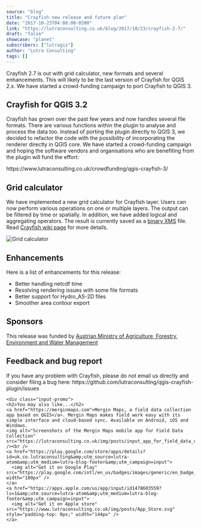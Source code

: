 ```yaml
---
source: "blog"
title: "Crayfish new release and future plan"
date: "2017-10-23T04:00:00-0500"
link: "https://lutraconsulting.co.uk/blog/2017/10/23/crayfish-2-7/"
draft: "false"
showcase: "planet"
subscribers: ["lutragis"]
author: "Lutra Consulting"
tags: []
---
```


<p>Crayfish 2.7 is out with grid calculator, new formats and several enhancements. This will likely to be the last version of Crayfish for QGIS 2.x. We have started a crowd-funding campaign to port Crayfish to QGIS 3.</p>

<!-- more -->

<h2 id="crayfish-for-qgis-32">Crayfish for QGIS 3.2</h2>
<p>Crayfish has grown over the past few years and now handles several file formats. There are various functions within the plugin to analyse and process the data too. Instead of porting the plugin directly to QGIS 3, we decided to refactor the code with the possibility of incorporating the renderer directly in QGIS core. We have started a crowd-funding campaign and hoping the software vendors and organisations who are benefiting from the plugin will fund the effort:</p>

<p>https://www.lutraconsulting.co.uk/crowdfunding/qgis-crayfish-3/</p>

<h2 id="grid-calculator">Grid calculator</h2>

<p>We have implemented a new grid calculator for Crayfish layer. Users can now perform various operations on one or multiple layers. The output can be filtered by time or spatially. In addition, we have added logical and aggregating operators. The result is currently saved as a <a href="http://www.xmswiki.com/wiki/SMS:Binary_Dataset_Files_*.dat">binary XMS</a> file. Read <a href="https://www.lutraconsulting.co.uk/projects/crayfish/wiki">Crayfish wiki page</a> for more details.</p>

<p><img alt="Grid calculator" src="https://www.lutraconsulting.co.uk/img/posts/crayfish_grid_calculator.png" /></p>

<h2 id="enhancements">Enhancements</h2>
<p>Here is a list of enhancements for this release:</p>
<ul>
  <li>Better handling netcdf time</li>
  <li>Resolving rendering issues with some file formats</li>
  <li>Better support for Hydro_AS-2D files</li>
  <li>Smoother area contour export</li>
</ul>

<h2 id="sponsors">Sponsors</h2>
<p>This release was funded by <a href="https://www.bmlfuw.gv.at/">Austrian Ministry of Agriculture, Forestry, Environment and Water Management</a></p>

<h2 id="feedback-and-bug-report">Feedback and bug report</h2>
<p>If you have any problem with Crayfish, please do not email us directly and consider filing a bug here: https://github.com/lutraconsulting/qgis-crayfish-plugin/issues</p>

    <div class="input-promo">
    <h2>You may also like...</h2>
    <a href="https://merginmaps.com">Mergin Maps, a field data collection app based on QGIS</a>. Mergin Maps makes field work easy with its simple interface and cloud-based sync. Available on Android, iOS and Windows.
    <img alt="Screenshots of the Mergin Maps mobile app for Field Data Collection" src="https://lutraconsulting.co.uk/img/posts/input_app_for_field_data_collection.jpg" /><br />
    <a href="https://play.google.com/store/apps/details?id=uk.co.lutraconsulting&amp;utm_source=lutra-atom&amp;utm_medium=lutra-blog-footer&amp;utm_campaign=input">
      <img alt="Get it on Google Play" src="https://play.google.com/intl/en_us/badges/images/generic/en_badge_web_generic.png" width="180px" />
    </a>
    <a href="https://apps.apple.com/us/app/input/id1478603559?ls=1&amp;utm_source=lutra-atom&amp;utm_medium=lutra-blog-footer&amp;utm_campaign=input">
      <img alt="Get it on Apple store" src="https://www.lutraconsulting.co.uk/img/posts/App_Store.svg" style="padding-top: 0px;" width="144px" />
    </a>
  </div>

